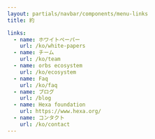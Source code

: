 ```yaml
---
layout: partials/navbar/components/menu-links
title: 約

links:
  - name: ホワイトペーパー
    url: /ko/white-papers
  - name: チーム
    url: /ko/team
  - name: orbs ecosystem
    url: /ko/ecosystem
  - name: Faq
    url: /ko/faq
  - name: ブログ
    url: /blog
  - name: Hexa foundation
    url: https://www.hexa.org/
  - name: コンタクト
    url: /ko/contact
---
```

